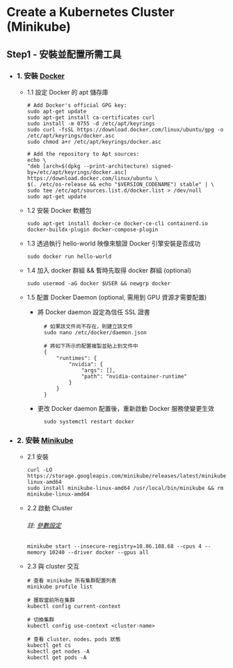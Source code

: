 # Create a Kubernetes Cluster (Minikube)

## Step1 - 安裝並配置所需工具

- ### 1. 安裝 [Docker](https://docs.docker.com/engine/install/ubuntu/#installation-methods)

  - 1.1 設定 Docker 的 apt 儲存庫

        # Add Docker's official GPG key:
        sudo apt-get update
        sudo apt-get install ca-certificates curl
        sudo install -m 0755 -d /etc/apt/keyrings
        sudo curl -fsSL https://download.docker.com/linux/ubuntu/gpg -o /etc/apt/keyrings/docker.asc
        sudo chmod a+r /etc/apt/keyrings/docker.asc

        # Add the repository to Apt sources:
        echo \
        "deb [arch=$(dpkg --print-architecture) signed-by=/etc/apt/keyrings/docker.asc] https://download.docker.com/linux/ubuntu \
        $(. /etc/os-release && echo "$VERSION_CODENAME") stable" | \
        sudo tee /etc/apt/sources.list.d/docker.list > /dev/null
        sudo apt-get update

  - 1.2 安裝 Docker 軟體包

        sudo apt-get install docker-ce docker-ce-cli containerd.io docker-buildx-plugin docker-compose-plugin

  - 1.3 透過執行 hello-world 映像來驗證 Docker 引擎安裝是否成功

        sudo docker run hello-world

  - 1.4 加入 docker 群組 && 暫時先取得 docker 群組 (optional)

        sudo usermod -aG docker $USER && newgrp docker

  - 1.5 配置 Docker Daemon (optional, 需用到 GPU 資源才需要配置)

    - 將 Docker daemon 設定為信任 SSL 證書

            # 如果該文件尚不存在，則建立該文件
            sudo nano /etc/docker/daemon.json

            # 將如下所示的配置複製並貼上到文件中
            {
                "runtimes": {
                    "nvidia": {
                        "args": [],
                        "path": "nvidia-container-runtime"
                    }
                }
            }

    - 更改 Docker daemon 配置後，重新啟動 Docker 服務使變更生效

            sudo systemctl restart docker

- ### 2. 安裝 [Minikube](https://minikube.sigs.k8s.io/docs/start/)

  - 2.1 安裝

        curl -LO https://storage.googleapis.com/minikube/releases/latest/minikube-linux-amd64
        sudo install minikube-linux-amd64 /usr/local/bin/minikube && rm minikube-linux-amd64

  - 2.2 啟動 Cluster

    ###### 註: [參數設定](https://minikube.sigs.k8s.io/docs/commands/start/)

        minikube start --insecure-registry=10.86.188.68 --cpus 4 --memory 10240 --driver docker --gpus all

  - 2.3 與 cluster 交互

        # 查看 minikube 所有集群配置列表
        minikube profile list

        # 獲取當前所在集群
        kubectl config current-context

        # 切換集群
        kubectl config use-context <cluster-name>

        # 查看 cluster、nodes、pods 狀態
        kubectl get cs
        kubectl get nodes -A
        kubectl get pods -A
